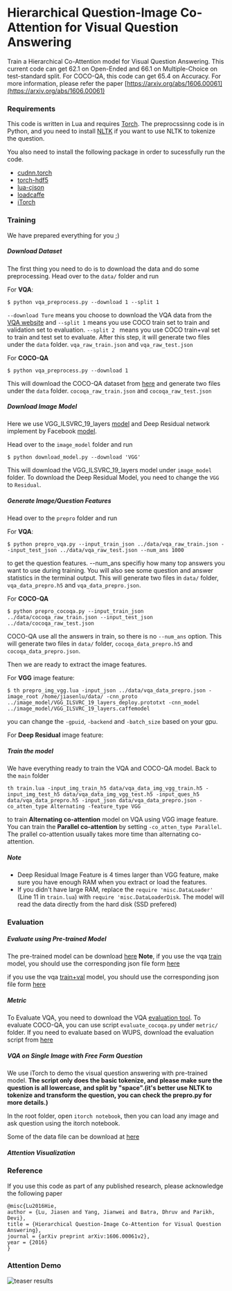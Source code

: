 # Hierarchical Question-Image Co-Attention for Visual Question Answering

Train a Hierarchical Co-Attention model for Visual Question Answering. This current code can get 62.1 on Open-Ended and 66.1 on Multiple-Choice on test-standard split. For COCO-QA, this code can get 65.4 on Accuracy. For more information, please refer the paper [https://arxiv.org/abs/1606.00061](https://arxiv.org/abs/1606.00061)


### Requirements
This code is written in Lua and requires [Torch](http://torch.ch/). The preprocssinng code is in Python, and you need to install [NLTK](http://www.nltk.org/) if you want to use NLTK to tokenize the question.

You also need to install the following package in order to sucessfully run the code.

- [cudnn.torch](https://github.com/soumith/cudnn.torch)
- [torch-hdf5](https://github.com/deepmind/torch-hdf5)
- [lua-cjson](http://www.kyne.com.au/~mark/software/lua-cjson.php)
- [loadcaffe](https://github.com/szagoruyko/loadcaffe)
- [iTorch](https://github.com/facebook/iTorch)

### Training

We have prepared everything for you ;)

##### Download Dataset
The first thing you need to do is to download the data and do some preprocessing. Head over to the `data/` folder and run

For **VQA**:

```
$ python vqa_preprocess.py --download 1 --split 1
```
`--download Ture` means you choose to download the VQA data from the [VQA website](http://www.visualqa.org/) and `--split 1` means you use COCO train set to train and validation set to evaluation. `--split 2 ` means you use COCO train+val set to train and test set to evaluate. After this step, it will generate two files under the `data` folder. `vqa_raw_train.json` and `vqa_raw_test.json`

For **COCO-QA**

```
$ python vqa_preprocess.py --download 1 
```
This will download the COCO-QA dataset from [here](http://www.cs.toronto.edu/~mren/imageqa/data/cocoqa/) and generate two files under the `data` folder. `cocoqa_raw_train.json` and `cocoqa_raw_test.json`

##### Download Image Model
Here we use VGG_ILSVRC_19_layers [model](https://gist.github.com/ksimonyan/3785162f95cd2d5fee77) and Deep Residual network implement by Facebook [model](https://github.com/facebook/fb.resnet.torch). 

Head over to the `image_model` folder and run

```
$ python download_model.py --download 'VGG' 
```
This will download the VGG_ILSVRC_19_layers model under `image_model` folder. To download the Deep Residual Model, you need to change the `VGG` to `Residual`.

##### Generate Image/Question Features

Head over to the `prepro` folder and run

For **VQA**:

```
$ python prepro_vqa.py --input_train_json ../data/vqa_raw_train.json --input_test_json ../data/vqa_raw_test.json --num_ans 1000
```
to get the question features. --num_ans specifiy how many top answers you want to use during training. You will also see some question and answer statistics in the terminal output. This will generate two files in `data/` folder, `vqa_data_prepro.h5` and `vqa_data_prepro.json`.


For **COCO-QA**

```
$ python prepro_cocoqa.py --input_train_json ../data/cocoqa_raw_train.json --input_test_json ../data/cocoqa_raw_test.json
```
COCO-QA use all the answers in train, so there is no `--num_ans` option. This will generate two files in `data/` folder, `cocoqa_data_prepro.h5` and `cocoqa_data_prepro.json`.

Then we are ready to extract the image features.

For **VGG** image feature:

```
$ th prepro_img_vgg.lua -input_json ../data/vqa_data_prepro.json -image_root /home/jiasenlu/data/ -cnn_proto ../image_model/VGG_ILSVRC_19_layers_deploy.prototxt -cnn_model ../image_model/VGG_ILSVRC_19_layers.caffemodel
```
you can change the `-gpuid`, `-backend` and `-batch_size` based on your gpu.

For **Deep Residual** image feature:

##### Train the model

We have everything ready to train the VQA and COCO-QA model. Back to the `main` folder

```
th train.lua -input_img_train_h5 data/vqa_data_img_vgg_train.h5 -input_img_test_h5 data/vqa_data_img_vgg_test.h5 -input_ques_h5 data/vqa_data_prepro.h5 -input_json data/vqa_data_prepro.json -co_atten_type Alternating -feature_type VGG
```

to train **Alternating co-attention** model on VQA using VGG image feature. You can train the **Parallel co-attention** by setting `-co_atten_type Parallel`. The prallel co-attention usually takes more time than alternating co-attention. 

##### Note
- Deep Residual Image Feature is 4 times larger than VGG feature, make sure you have enough RAM when you extract or load the features.
- If you didn't have large RAM, replace the `require 'misc.DataLoader'` (Line 11 in `train.lua`) with `require 'misc.DataLoaderDisk`. The model will read the data directly from the hard disk (SSD prefered)

### Evaluation

##### Evaluate using Pre-trained Model
The pre-trained model can be download [here](https://filebox.ece.vt.edu/~jiasenlu/codeRelease/co_atten/model/)
**Note**, if you use the vqa [train](https://filebox.ece.vt.edu/~jiasenlu/codeRelease/co_atten/model/vqa_model/model_alternating_train_vgg.t7) model, you should use the corresponding json file form [here](https://filebox.ece.vt.edu/~jiasenlu/codeRelease/co_atten/data_file/vqa_data_prepro.json)

if you use the vqa [train+val](https://filebox.ece.vt.edu/~jiasenlu/codeRelease/co_atten/model/vqa_model/model_alternating_train-val_vgg.t7) model, you should use the corresponding json file form [here](https://filebox.ece.vt.edu/~jiasenlu/codeRelease/co_atten/data_file/vqa_data_prepro_all.json)

##### Metric

To Evaluate VQA, you need to download the VQA [evaluation tool](https://github.com/VT-vision-lab/VQA). To evaluate COCO-QA, you can use script `evaluate_cocoqa.py` under `metric/` folder. If you need to evaluate based on WUPS, download the evaluation script from [here](http://datasets.d2.mpi-inf.mpg.de/mateusz14visual-turing/calculate_wups.py) 

##### VQA on Single Image with Free Form Question

We use iTorch to demo the visual question answering with pre-trained model. **The script only does the basic tokenize, and please make sure the question is all lowercase, and split by "space".(it's better use NLTK to tokenize and transform the question, you can check the prepro.py for more details.)** 

In the root folder, open `itorch notebook`, then you can load any image and ask question using the itorch notebook.

Some of the data file can be download at [here](https://filebox.ece.vt.edu/~jiasenlu/codeRelease/co_atten/data_file/)
##### Attention Visualization


### Reference

If you use this code as part of any published research, please acknowledge the following paper

```
@misc{Lu2016Hie,
author = {Lu, Jiasen and Yang, Jianwei and Batra, Dhruv and Parikh, Devi},
title = {Hierarchical Question-Image Co-Attention for Visual Question Answering},
journal = {arXiv preprint arXiv:1606.00061v2},
year = {2016}
}
```

### Attention Demo

![teaser results](https://raw.github.com/jiasenlu/HieCoAttenVQA/master/vis/demo.png)